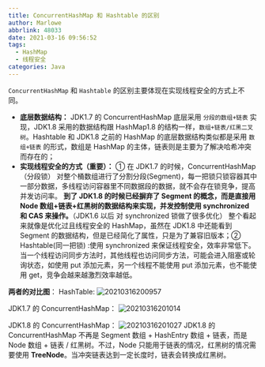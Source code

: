 ```yaml
---
title: ConcurrentHashMap 和 Hashtable 的区别
author: Marlowe
abbrlink: 48033
date: 2021-03-16 09:56:52
tags: 
  - HashMap
  - 线程安全
categories: Java
---
```

`ConcurrentHashMap` 和 `Hashtable` 的区别主要体现在实现线程安全的方式上不同。
<!--more-->

* **底层数据结构：** JDK1.7 的 ConcurrentHashMap 底层采用 `分段的数组+链表` 实现，JDK1.8 采用的数据结构跟 HashMap1.8 的结构一样，`数组+链表/红黑二叉树`。Hashtable 和 JDK1.8 之前的 HashMap 的底层数据结构类似都是采用 `数组+链表` 的形式，数组是 HashMap 的主体，链表则是主要为了解决哈希冲突而存在的；
* **实现线程安全的方式（重要）：** ① 在 JDK1.7 的时候，ConcurrentHashMap（分段锁） 对整个桶数组进行了分割分段(Segment)，每一把锁只锁容器其中一部分数据，多线程访问容器里不同数据段的数据，就不会存在锁竞争，提高并发访问率。 **到了 JDK1.8 的时候已经摒弃了 Segment 的概念，而是直接用 Node 数组+链表+红黑树的数据结构来实现，并发控制使用 synchronized 和 CAS 来操作。**（JDK1.6 以后 对 synchronized 锁做了很多优化） 整个看起来就像是优化过且线程安全的 HashMap，虽然在 JDK1.8 中还能看到 Segment 的数据结构，但是已经简化了属性，只是为了兼容旧版本；② Hashtable(同一把锁) :使用 synchronized 来保证线程安全，效率非常低下。当一个线程访问同步方法时，其他线程也访问同步方法，可能会进入阻塞或轮询状态，如使用 put 添加元素，另一个线程不能使用 put 添加元素，也不能使用 get，竞争会越来越激烈效率越低。

**两者的对比图**：
HashTable:
![20210316200957](http://marlowe.oss-cn-beijing.aliyuncs.com/img/20210316200957.png)

JDK1.7 的 ConcurrentHashMap：
![20210316201014](http://marlowe.oss-cn-beijing.aliyuncs.com/img/20210316201014.png)

JDK1.8 的 ConcurrentHashMap：
![20210316201027](http://marlowe.oss-cn-beijing.aliyuncs.com/img/20210316201027.png)
JDK1.8 的 ConcurrentHashMap 不再是 Segment 数组 + HashEntry 数组 + 链表，而是 Node 数组 + 链表 / 红黑树。不过，Node 只能用于链表的情况，红黑树的情况需要使用 **TreeNode**。当冲突链表达到一定长度时，链表会转换成红黑树。